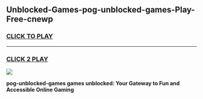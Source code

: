 
## Unblocked-Games-pog-unblocked-games-Play-Free-cnewp
<h3>
<a href="https://premium76.site?title=pog-unblocked-games&ref=23A">CLICK TO PLAY</a></h3>
<hr>

<h3>
<a href="https://premium76.site?title=pog-unblocked-games&ref=23A">CLICK 2 PLAY</a>
  
</h3>

<a href="https://premium76.site?title=pog-unblocked-games&ref=23A"><img src="https://clearcache.store/games.png"></a>


**pog-unblocked-games games unblocked: Your Gateway to Fun and Accessible Online Gaming**
